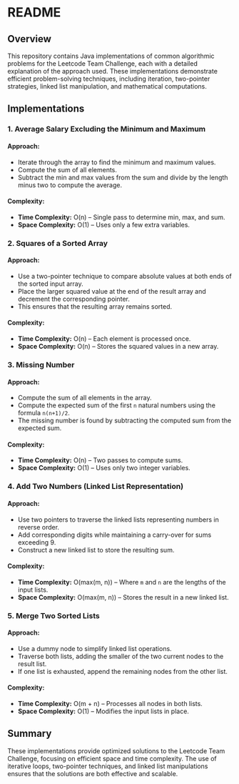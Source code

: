# README

## Overview
This repository contains Java implementations of common algorithmic problems for the Leetcode Team Challenge, each with a detailed explanation of the approach used. These implementations demonstrate efficient problem-solving techniques, including iteration, two-pointer strategies, linked list manipulation, and mathematical computations.

## Implementations

### 1. Average Salary Excluding the Minimum and Maximum
#### Approach:
- Iterate through the array to find the minimum and maximum values.
- Compute the sum of all elements.
- Subtract the min and max values from the sum and divide by the length minus two to compute the average.
#### Complexity:
- **Time Complexity:** O(n) – Single pass to determine min, max, and sum.
- **Space Complexity:** O(1) – Uses only a few extra variables.

### 2. Squares of a Sorted Array
#### Approach:
- Use a two-pointer technique to compare absolute values at both ends of the sorted input array.
- Place the larger squared value at the end of the result array and decrement the corresponding pointer.
- This ensures that the resulting array remains sorted.
#### Complexity:
- **Time Complexity:** O(n) – Each element is processed once.
- **Space Complexity:** O(n) – Stores the squared values in a new array.

### 3. Missing Number
#### Approach:
- Compute the sum of all elements in the array.
- Compute the expected sum of the first `n` natural numbers using the formula `n(n+1)/2`.
- The missing number is found by subtracting the computed sum from the expected sum.
#### Complexity:
- **Time Complexity:** O(n) – Two passes to compute sums.
- **Space Complexity:** O(1) – Uses only two integer variables.

### 4. Add Two Numbers (Linked List Representation)
#### Approach:
- Use two pointers to traverse the linked lists representing numbers in reverse order.
- Add corresponding digits while maintaining a carry-over for sums exceeding 9.
- Construct a new linked list to store the resulting sum.
#### Complexity:
- **Time Complexity:** O(max(m, n)) – Where `m` and `n` are the lengths of the input lists.
- **Space Complexity:** O(max(m, n)) – Stores the result in a new linked list.

### 5. Merge Two Sorted Lists
#### Approach:
- Use a dummy node to simplify linked list operations.
- Traverse both lists, adding the smaller of the two current nodes to the result list.
- If one list is exhausted, append the remaining nodes from the other list.
#### Complexity:
- **Time Complexity:** O(m + n) – Processes all nodes in both lists.
- **Space Complexity:** O(1) – Modifies the input lists in place.

## Summary
These implementations provide optimized solutions to the Leetcode Team Challenge, focusing on efficient space and time complexity. The use of iterative loops, two-pointer techniques, and linked list manipulations ensures that the solutions are both effective and scalable.
